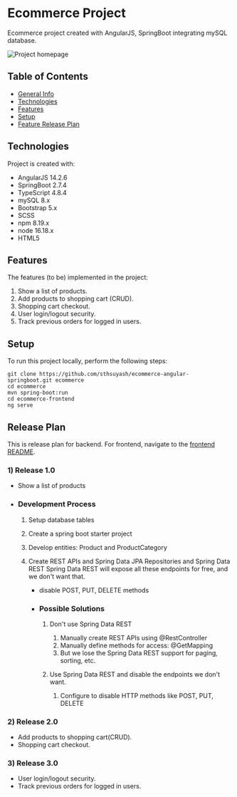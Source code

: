 # Ecommerce Project

Ecommerce project created with AngularJS, SpringBoot integrating mySQL database.

![Project homepage]()

## Table of Contents

- [General Info](https://github.com/sthsuyash/ecommerce-angular-springboot/edit/main/README.md#ecommerce-project)
- [Technologies](https://github.com/sthsuyash/ecommerce-angular-springboot/edit/main/README.md#technologies)
- [Features](https://github.com/sthsuyash/ecommerce-angular-springboot/edit/main/README.md#features)
- [Setup](https://github.com/sthsuyash/ecommerce-angular-springboot/edit/main/README.md#setup)
- [Feature Release Plan](https://github.com/sthsuyash/ecommerce-angular-springboot/edit/main/README.md#release-plan)

## Technologies

Project is created with:

- AngularJS 14.2.6
- SpringBoot 2.7.4
- TypeScript 4.8.4
- mySQL 8.x
- Bootstrap 5.x
- SCSS
- npm 8.19.x
- node 16.18.x
- HTML5

## Features

The features (to be) implemented in the project: 

1. Show a list of products.
2. Add products to shopping cart (CRUD).
3. Shopping cart checkout.
4. User login/logout security.
5. Track previous orders for logged in users.

## Setup

To run this project locally, perform the following steps:

```git
git clone https://github.com/sthsuyash/ecommerce-angular-springboot.git ecommerce
cd ecommerce
mvn spring-boot:run
cd ecommerce-frontend
ng serve
```

## Release Plan

This is release plan for backend. For frontend, navigate to the [frontend README](https://github.com/sthsuyash/ecommerce-angular-springboot/tree/main/ecommerce-frontend#readme).

### 1) Release 1.0

- Show a list of products

- ### Development Process

  1. Setup database tables
  2. Create a spring boot starter project
  3. Develop entities: Product and ProductCategory
  4. Create REST APIs and Spring Data JPA Repositories and Spring Data REST
     Spring Data REST will expose all these endpoints for free, and we don't want that.

     - disable POST, PUT, DELETE methods

     - ### Possible Solutions

       1. Don't use Spring Data REST

          1. Manually create REST APIs using @RestController
          2. Manually define methods for access: @GetMapping
          3. But we lose the Spring Data REST support for paging, sorting, etc.

       2. Use Spring Data REST and disable the endpoints we don't want.

          1. Configure to disable HTTP methods like POST, PUT, DELETE

### 2) Release 2.0

- Add products to shopping cart(CRUD).
- Shopping cart checkout.

### 3) Release 3.0

- User login/logout security.
- Track previous orders for logged in users.
